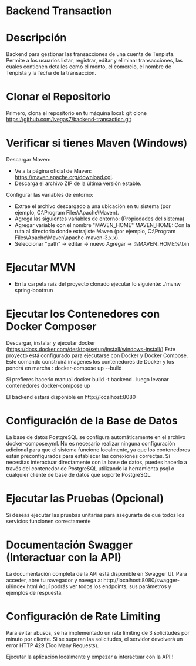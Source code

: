# Backend Transaction
#  Descripción
Backend para gestionar las transacciones de una cuenta de Tenpista. Permite a los usuarios listar, registrar, editar y eliminar transacciones, las cuales contienen detalles como el monto, el comercio, el nombre de Tenpista y la fecha de la transacción.

# Clonar el Repositorio
Primero, clona el repositorio en tu máquina local:
git clone https://github.com/ivegas7/backend-transaction.git

# Verificar si tienes Maven (Windows)
Descargar Maven:
- Ve a la página oficial de Maven: https://maven.apache.org/download.cgi.
- Descarga el archivo ZIP de la última versión estable.

 Configurar las variables de entorno:
- Extrae el archivo descargado a una ubicación en tu sistema (por ejemplo, C:\Program Files\Apache\Maven).
- Agrega las siguientes variables de entorno: (Propiedades del sistema)
- Agregar variable con el nombre "MAVEN_HOME"
  MAVEN_HOME: Con la ruta al directorio donde extrajiste Maven (por ejemplo, C:\Program Files\Apache\Maven\apache-maven-3.x.x).
- Seleccionar "path" -> editar -> nuevo
  Agregar -> %MAVEN_HOME%\bin

# Ejecutar MVN
- En la carpeta raiz del proyecto clonado ejecutar lo siguiente:
 ./mvnw spring-boot:run

# Ejecutar los Contenedores con Docker Composer

Descargar, instalar y ejecutar docker (https://docs.docker.com/desktop/setup/install/windows-install/)
Este proyecto está configurado para ejecutarse con Docker y Docker Compose.
Este comando construirá imagenes los contenedores de Docker y los pondrá en marcha : 
docker-compose up --build

Si prefieres hacerlo manual
docker build -t backend . 
luego levanar contenedores
docker-compose up 

El backend estará disponible en http://localhost:8080

# Configuración de la Base de Datos
La base de datos PostgreSQL se configura automáticamente en el archivo docker-compose.yml. No es necesario realizar ninguna configuración adicional para que el sistema funcione localmente, ya que los contenedores están preconfigurados para establecer las conexiones correctas.
Si necesitas interactuar directamente con la base de datos, puedes hacerlo a través del contenedor de PostgreSQL utilizando la herramienta psql o cualquier cliente de base de datos que soporte PostgreSQL.

# Ejecutar las Pruebas (Opcional)
Si deseas ejecutar las pruebas unitarias para asegurarte de que todos los servicios funcionen correctamente

# Documentación Swagger (Interactuar con la API)
La documentación completa de la API está disponible en Swagger UI. Para acceder, abre tu navegador y navega a:
http://localhost:8080/swagger-ui/index.html
Aquí podrás ver todos los endpoints, sus parámetros y ejemplos de respuesta.

# Configuración de Rate Limiting
Para evitar abusos, se ha implementado un rate limiting de 3 solicitudes por minuto por cliente. Si se superan las solicitudes, el servidor devolverá un error HTTP 429 (Too Many Requests).

Ejecutar la aplicación localmente y empezar a interactuar con la API!!
